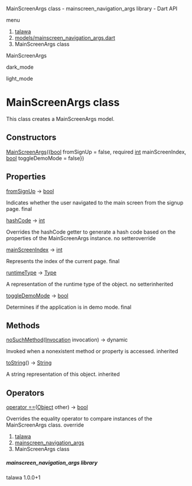 




MainScreenArgs class - mainscreen\_navigation\_args library - Dart API







menu

1. [talawa](../index.html)
2. [models/mainscreen\_navigation\_args.dart](../file-___home_harshil_Desktop_open-source_palisadoes_talawa_lib_models_mainscreen_navigation_args/)
3. MainScreenArgs class

MainScreenArgs


dark\_mode

light\_mode




# MainScreenArgs class


This class creates a MainScreenArgs model.


## Constructors

[MainScreenArgs](../file-___home_harshil_Desktop_open-source_palisadoes_talawa_lib_models_mainscreen_navigation_args/MainScreenArgs/MainScreenArgs.html)({[bool](https://api.flutter.dev/flutter/dart-core/bool-class.html) fromSignUp = false, required [int](https://api.flutter.dev/flutter/dart-core/int-class.html) mainScreenIndex, [bool](https://api.flutter.dev/flutter/dart-core/bool-class.html) toggleDemoMode = false})




## Properties

[fromSignUp](../file-___home_harshil_Desktop_open-source_palisadoes_talawa_lib_models_mainscreen_navigation_args/MainScreenArgs/fromSignUp.html)
→ [bool](https://api.flutter.dev/flutter/dart-core/bool-class.html)

Indicates whether the user navigated to the main screen from the signup page.
final

[hashCode](../file-___home_harshil_Desktop_open-source_palisadoes_talawa_lib_models_mainscreen_navigation_args/MainScreenArgs/hashCode.html)
→ [int](https://api.flutter.dev/flutter/dart-core/int-class.html)

Overrides the hashCode getter to generate a hash code based on the properties of the MainScreenArgs instance.
no setteroverride

[mainScreenIndex](../file-___home_harshil_Desktop_open-source_palisadoes_talawa_lib_models_mainscreen_navigation_args/MainScreenArgs/mainScreenIndex.html)
→ [int](https://api.flutter.dev/flutter/dart-core/int-class.html)

Represents the index of the current page.
final

[runtimeType](https://api.flutter.dev/flutter/dart-core/Object/runtimeType.html)
→ [Type](https://api.flutter.dev/flutter/dart-core/Type-class.html)

A representation of the runtime type of the object.
no setterinherited

[toggleDemoMode](../file-___home_harshil_Desktop_open-source_palisadoes_talawa_lib_models_mainscreen_navigation_args/MainScreenArgs/toggleDemoMode.html)
→ [bool](https://api.flutter.dev/flutter/dart-core/bool-class.html)

Determines if the application is in demo mode.
final



## Methods

[noSuchMethod](https://api.flutter.dev/flutter/dart-core/Object/noSuchMethod.html)([Invocation](https://api.flutter.dev/flutter/dart-core/Invocation-class.html) invocation)
→ dynamic


Invoked when a nonexistent method or property is accessed.
inherited

[toString](https://api.flutter.dev/flutter/dart-core/Object/toString.html)()
→ [String](https://api.flutter.dev/flutter/dart-core/String-class.html)


A string representation of this object.
inherited



## Operators

[operator ==](../file-___home_harshil_Desktop_open-source_palisadoes_talawa_lib_models_mainscreen_navigation_args/MainScreenArgs/operator_equals.html)([Object](https://api.flutter.dev/flutter/dart-core/Object-class.html) other)
→ [bool](https://api.flutter.dev/flutter/dart-core/bool-class.html)


Overrides the equality operator to compare instances of the MainScreenArgs class.
override



 


1. [talawa](../index.html)
2. [mainscreen\_navigation\_args](../file-___home_harshil_Desktop_open-source_palisadoes_talawa_lib_models_mainscreen_navigation_args/)
3. MainScreenArgs class

##### mainscreen\_navigation\_args library





talawa
1.0.0+1






